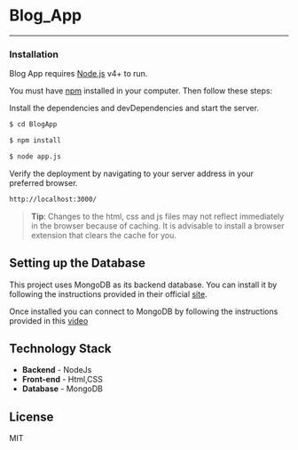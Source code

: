 # Blog_App
----------------------------
###  Installation
Blog App requires [Node.js](https://nodejs.org/) v4+ to run.

You must have [npm](https://www.npmjs.com/) installed in your computer. Then follow these steps:


Install the dependencies and devDependencies and start the server.

```sh
$ cd BlogApp
```
```sh
$ npm install 
```
```sh
$ node app.js
```
Verify the deployment by navigating to your server address in your preferred browser.
```sh
http://localhost:3000/
```

> **Tip**: Changes to the html, css and js files may not reflect immediately in the browser because of caching. It is advisable to install a browser extension that clears the cache for you.

## Setting up the Database

This project uses MongoDB as its backend database. You can install it by following the instructions provided in their official [site](https://docs.mongodb.com/manual/installation/).

Once installed you can connect to MongoDB by following the instructions provided in this [video](https://www.youtube.com/watch?v=jNxBu_HZf9Y&feature=youtu.be)

## Technology Stack

* **Backend** -  NodeJs
* **Front-end** - Html,CSS
* **Database** - MongoDB

License
----
MIT